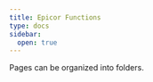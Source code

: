 ```yaml
---
title: Epicor Functions
type: docs
sidebar:
  open: true
---
```


Pages can be organized into folders.
